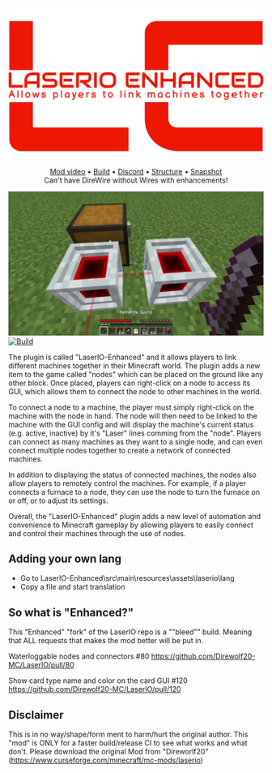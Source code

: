 <p align="center">
  <img src="LaserIO_logo.png" alt="LaserIO"><br>
  <a href="https://www.youtube.com/watch?v=o22Pq9NmTSY">Mod video</a> •
  <a href="https://github.com/tacaly/LaserIO-Enhanced/actions/workflows/build.yml">Build</a> •
  <a href="https://discord.gg/aNjHXvkPck">Discord</a> •
  <a href="#file-structure">Structure</a> •
  <a href="#snapshot">Snapshot</a><br>
  Can't have DireWire without Wires with enhancements!
  </p>

<img src="LaserIO.jpg" alt="LaserIO"><br>
[![Build](https://github.com/tacaly/LaserIO-Enhanced/actions/workflows/build.yml/badge.svg)](https://github.com/tacaly/LaserIO-Enhanced/actions/workflows/build.yml)

The plugin is called "LaserIO-Enhanced" and it allows players to link different machines together in their Minecraft world. The plugin adds a new item to the game called "nodes" which can be placed on the ground like any other block. Once placed, players can right-click on a node to access its GUI, which allows them to connect the node to other machines in the world.

To connect a node to a machine, the player must simply right-click on the machine with the node in hand. The node will then need to be linked to the machine with the GUI config and will display the machine's current status (e.g. active, inactive) by it's "Laser" lines comming from the "node". Players can connect as many machines as they want to a single node, and can even connect multiple nodes together to create a network of connected machines.

In addition to displaying the status of connected machines, the nodes also allow players to remotely control the machines. For example, if a player connects a furnace to a node, they can use the node to turn the furnace on or off, or to adjust its settings.

Overall, the "LaserIO-Enhanced" plugin adds a new level of automation and convenience to Minecraft gameplay by allowing players to easily connect and control their machines through the use of nodes.

## Adding your own lang
- Go to LaserIO-Enhanced\src\main\resources\assets\laserio\lang
- Copy a file and start translation

## So what is "Enhanced?"
This "Enhanced" "fork" of the LaserIO repo is a ""bleed"" build. Meaning that ALL requests that makes the mod better will be put in.

Waterloggable nodes and connectors #80
https://github.com/Direwolf20-MC/LaserIO/pull/80

Show card type name and color on the card GUI #120
https://github.com/Direwolf20-MC/LaserIO/pull/120

## Disclaimer
This is in no way/shape/form ment to harm/hurt the original author. This "mod" is ONLY for a faster build/release CI to see what works and what don't. Please download the original Mod from "Direworlf20" (https://www.curseforge.com/minecraft/mc-mods/laserio)
